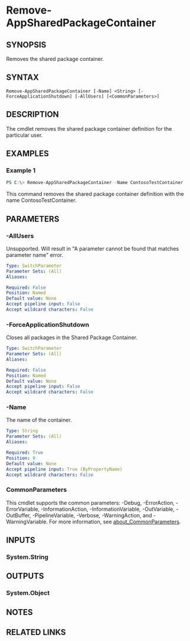 ﻿---
external help file: Microsoft.Windows.Appx.PackageManager.Commands.dll-Help.xml
Module Name: appx
online version: https://docs.microsoft.com/powershell/module/appx/remove-appsharedpackagecontainer?view=windowsserver2022-ps&wt.mc_id=ps-gethelp
schema: 2.0.0
---

# Remove-AppSharedPackageContainer

## SYNOPSIS
Removes the shared package container.

## SYNTAX

```
Remove-AppSharedPackageContainer [-Name] <String> [-ForceApplicationShutdown] [-AllUsers] [<CommonParameters>]
```

## DESCRIPTION 
The cmdlet removes the shared package container definition for the particular user.

## EXAMPLES

### Example 1
```powershell
PS C:\> Remove-AppSharedPackageContainer -Name ContosoTestContainer
```

This command removes the shared package container definition with the name ContosoTestContainer.

## PARAMETERS

### -AllUsers
Unsupported. Will result in "A parameter cannot be found that matches parameter name" error.

```yaml
Type: SwitchParameter
Parameter Sets: (All)
Aliases:

Required: False
Position: Named
Default value: None
Accept pipeline input: False
Accept wildcard characters: False
```

### -ForceApplicationShutdown
Closes all packages in the Shared Package Container.

```yaml
Type: SwitchParameter
Parameter Sets: (All)
Aliases:

Required: False
Position: Named
Default value: None
Accept pipeline input: False
Accept wildcard characters: False
```

### -Name
The name of the container.

```yaml
Type: String
Parameter Sets: (All)
Aliases:

Required: True
Position: 0
Default value: None
Accept pipeline input: True (ByPropertyName)
Accept wildcard characters: False
```

### CommonParameters
This cmdlet supports the common parameters: -Debug, -ErrorAction, -ErrorVariable, -InformationAction, -InformationVariable, -OutVariable, -OutBuffer, -PipelineVariable, -Verbose, -WarningAction, and -WarningVariable. For more information, see [about_CommonParameters](http://go.microsoft.com/fwlink/?LinkID=113216).

## INPUTS

### System.String

## OUTPUTS

### System.Object
## NOTES

## RELATED LINKS
